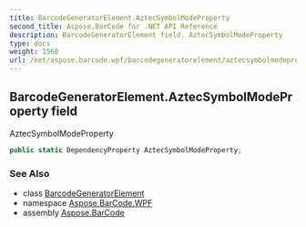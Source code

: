 ```yaml
---
title: BarcodeGeneratorElement.AztecSymbolModeProperty
second_title: Aspose.BarCode for .NET API Reference
description: BarcodeGeneratorElement field. AztecSymbolModeProperty
type: docs
weight: 1560
url: /net/aspose.barcode.wpf/barcodegeneratorelement/aztecsymbolmodeproperty/
---
```

## BarcodeGeneratorElement.AztecSymbolModeProperty field

AztecSymbolModeProperty

```csharp
public static DependencyProperty AztecSymbolModeProperty;
```

### See Also

* class [BarcodeGeneratorElement](../)
* namespace [Aspose.BarCode.WPF](../../../aspose.barcode.wpf/)
* assembly [Aspose.BarCode](../../../)


